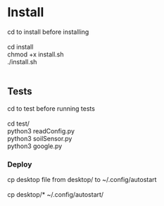 <h1>Install</h1>
cd to install before installing <br>
<br>
cd install<br>
chmod +x install.sh<br>
./install.sh<br>
<br>

<h2>Tests</h2>
cd to test before running tests<br>
<br>
cd test/<br>
python3 readConfig.py<br>
python3 soilSensor.py<br>
python3 google.py<br>

<h3>Deploy</h3>
cp desktop file from desktop/ to ~/.config/autostart<br>
<br>
cp desktop/* ~/.config/autostart/
